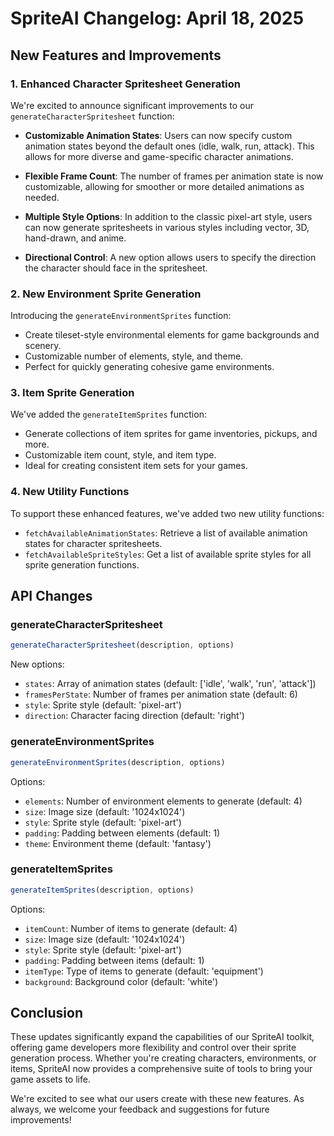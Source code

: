 # SpriteAI Changelog: April 18, 2025

## New Features and Improvements

### 1. Enhanced Character Spritesheet Generation

We're excited to announce significant improvements to our `generateCharacterSpritesheet` function:

- **Customizable Animation States**: Users can now specify custom animation states beyond the default ones (idle, walk, run, attack). This allows for more diverse and game-specific character animations.

- **Flexible Frame Count**: The number of frames per animation state is now customizable, allowing for smoother or more detailed animations as needed.

- **Multiple Style Options**: In addition to the classic pixel-art style, users can now generate spritesheets in various styles including vector, 3D, hand-drawn, and anime.

- **Directional Control**: A new option allows users to specify the direction the character should face in the spritesheet.

### 2. New Environment Sprite Generation

Introducing the `generateEnvironmentSprites` function:

- Create tileset-style environmental elements for game backgrounds and scenery.
- Customizable number of elements, style, and theme.
- Perfect for quickly generating cohesive game environments.

### 3. Item Sprite Generation

We've added the `generateItemSprites` function:

- Generate collections of item sprites for game inventories, pickups, and more.
- Customizable item count, style, and item type.
- Ideal for creating consistent item sets for your games.

### 4. New Utility Functions

To support these enhanced features, we've added two new utility functions:

- `fetchAvailableAnimationStates`: Retrieve a list of available animation states for character spritesheets.
- `fetchAvailableSpriteStyles`: Get a list of available sprite styles for all sprite generation functions.

## API Changes

### generateCharacterSpritesheet

```javascript
generateCharacterSpritesheet(description, options)
```

New options:
- `states`: Array of animation states (default: ['idle', 'walk', 'run', 'attack'])
- `framesPerState`: Number of frames per animation state (default: 6)
- `style`: Sprite style (default: 'pixel-art')
- `direction`: Character facing direction (default: 'right')

### generateEnvironmentSprites

```javascript
generateEnvironmentSprites(description, options)
```

Options:
- `elements`: Number of environment elements to generate (default: 4)
- `size`: Image size (default: '1024x1024')
- `style`: Sprite style (default: 'pixel-art')
- `padding`: Padding between elements (default: 1)
- `theme`: Environment theme (default: 'fantasy')

### generateItemSprites

```javascript
generateItemSprites(description, options)
```

Options:
- `itemCount`: Number of items to generate (default: 4)
- `size`: Image size (default: '1024x1024')
- `style`: Sprite style (default: 'pixel-art')
- `padding`: Padding between items (default: 1)
- `itemType`: Type of items to generate (default: 'equipment')
- `background`: Background color (default: 'white')

## Conclusion

These updates significantly expand the capabilities of our SpriteAI toolkit, offering game developers more flexibility and control over their sprite generation process. Whether you're creating characters, environments, or items, SpriteAI now provides a comprehensive suite of tools to bring your game assets to life.

We're excited to see what our users create with these new features. As always, we welcome your feedback and suggestions for future improvements!